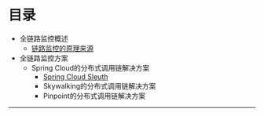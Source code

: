 # 目录
* 全链路监控概述
  * [链路监控的原理来源](https://weread.qq.com/web/reader/71d32370716443e271df020kf4b32ef025ef4b9ec30acd6)  
* 全链路监控方案
  * Spring Cloud的分布式调用链解决方案
    * [Spring Cloud Sleuth](https://github.com/stevenli91748/JAVA-Architecture/blob/master/JAVA%20Framework/Spring%20Cloud/Spring%20Cloud%E5%8E%9F%E7%94%9F%E5%8F%8A%E5%85%B6%E4%BB%96%E6%95%B4%E5%90%88%E7%BB%84%E4%BB%B6/Sleuth.md)
    * Skywalking的分布式调用链解决方案 
    * Pinpoint的分布式调用链解决方案 



---

